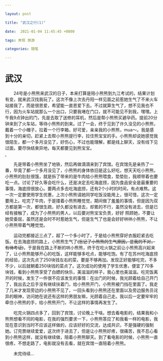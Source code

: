 ```yaml
---

layout: post

title: "武汉之行(1)"

date:  2021-01-04 11:45:45 +0800

tags: 奔现 旅游

categories: 随笔

---
```


# 武汉

&emsp;&emsp;24号是小熊熊来武汉的日子，本来打算是陪小熊熊到九江考试的，结果计划有变，就来武汉找我玩了。这次不像上次去丹阳一样见面之前惹她生气了不来火车站接我了，而是很恩爱，希望能一直恩爱下去。不过就算生气了，想不见我也不行，因为火车站就那么一个出口，只要我堵在门口，就不可能见不到我，嘿嘿。上午我9点钟出的门，先是去取了送修的耳机，然后是帮小熊熊买避孕药。提前20分钟来到了火车站，等待小熊熊的到来。过了一会，终于见到了许久没见的小熊熊，戴着一个小帽子，拉着一个行李箱，好可爱，亲亲我的小熊熊，mua～。我是感到十分的亲切，赶紧上去帮小熊熊提行李，拉住熊宝宝的手。小熊熊却说她感觉我很陌生，都一个多月没见了，好伤心，不过也能理解，都是线上聊天，没有线下见过面，要尽快结束异地，每天都要见到熊宝宝。

<img src="https://yuanlinfei.oss-cn-beijing.aliyuncs.com/IMG_0529%2820210102-214834%29.JPG" style="zoom:33%;" />

&emsp;&emsp;先是带着小熊熊坐了地铁，然后再做滴滴来到了宾馆。在宾馆先是亲热了一番，毕竟了都一个多月没见了，小熊熊的身体依旧是这么好吃，想天天吃小熊熊。小熊熊的肚肚很饿，就是拆了带来的是牛肉给小熊熊喂食，垫垫肚，我顺带着也要吃一点。讨论了好久等会吃什么，还是决定去吃海底捞，因为食品安全是最重要的事情，海底捞很放心。要两点多去吃海底捞，还有2个小时的时间，有点难熬。这一次一定要使用学生优惠，上次小熊熊请她同学吃饭没能用上，很可惜，这次一定要用上。吃完了牛肉，于是搂着小熊熊睡觉觉，期间做了羞羞的事情，但是因为双方都是第一次，都很生疏，好久都没有进去，却累的不行，虽然没有进去，但是已经有接触了，成为了小熊熊的男人，以后要对熊宝宝负责，好好 照顾她，不要让她受委屈，虽然还是会时不时惹她生气，但是生气了也是会好好哄哄小熊熊，不让小熊熊带着气睡觉觉。

&emsp;&emsp;运动完都接近三点了，超了一个多小时了，于是给小熊熊穿好衣服赶紧去吃饭。在去海底捞的路上，小熊熊生气了~~(忘记了小熊熊的生气原因，是我的不对，有待考证)~~，于是我在路上不断的哄小熊熊，终于在吃火锅之前让小熊熊高兴起来了，让小熊熊能够开心的吃饭，这样能够多吃点，能够吃饱。有了在苏州吃海底捞的经验，这次先点了250块钱左右的菜，要是不够再加。发现正好能够吃完，不多不少，以后就朝着250块钱的菜点了。这次成功的使用了学生优惠，便宜了70多块钱，看到小熊熊享受了白嫖的快乐，美滋滋的样子，我心里也美滋滋。吃完饭离开的时候，发生了一件很不应该发生的事情：在出门的时候，我光顾着给自己开门了，我出去之后手没有继续扶着门，给小熊熊开门，小熊熊被门挡在里面了。我走了几米才发现旁边的小熊熊不见了，一回头看到小熊熊还在里面以及旁边服务员诧异的眼神，访问她在说还有这样的男朋友嘛，光顾着自己走。我以后一定要牢牢的牵住小熊熊的手，给小熊熊开门，不让这样的事情再发生了。

&emsp;&emsp;吃完火锅四点多了，回到了宾馆，讨论晚上干啥。想去看电影的，结果我和小熊熊想看不同的电影，在我的强烈要求一下，小熊熊答应了和我看一样的电影，我现在意识到当时不应该这样做的，应该好好的交流，达成共识，不是强硬的强制她。订完票继续爱爱，这次终于进去了，但是让小熊熊好疼，很痛苦，我不忍心看到小熊熊这样，就没有继续做，陪着小熊熊聊天。到了看电影的时候，小熊熊一直很疼，不想走路了，电影就没有去看，就在宾馆一直陪着小熊熊。

&emsp;&emsp;未完待续...